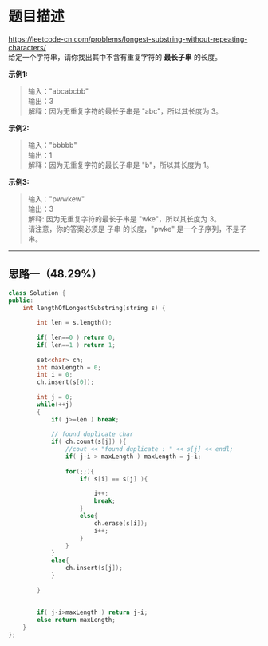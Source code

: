 # 题目描述
https://leetcode-cn.com/problems/longest-substring-without-repeating-characters/ <br>
给定一个字符串，请你找出其中不含有重复字符的 **最长子串** 的长度。

**示例1:**
>输入："abcabcbb"   
>输出：3  
>解释：因为无重复字符的最长子串是 "abc"，所以其长度为 3。

**示例2:**
>输入："bbbbb"   
>输出：1  
>解释：因为无重复字符的最长子串是 "b"，所以其长度为 1。

**示例3:**
>输入："pwwkew"   
>输出：3  
>解释: 因为无重复字符的最长子串是 "wke"，所以其长度为 3。  
     请注意，你的答案必须是 子串 的长度，"pwke" 是一个子序列，不是子串。
----

## 思路一（48.29%）
> 
```c++
class Solution {
public:
    int lengthOfLongestSubstring(string s) {
       
        int len = s.length();
        
        if( len==0 ) return 0;
        if( len==1 ) return 1;
        
        set<char> ch;
        int maxLength = 0;
        int i = 0;
        ch.insert(s[0]);
        
        int j = 0;
        while(++j)
        {
            if( j>=len ) break;
            
            // found duplicate char
            if( ch.count(s[j]) ){
                //cout << "found duplicate : " << s[j] << endl;
                if( j-i > maxLength ) maxLength = j-i;
                
                for(;;){
                    if( s[i] == s[j] ){
                        
                        i++;
                        break;
                    }
                    else{
                        ch.erase(s[i]);
                        i++;
                    }
                }
            }
            else{
                ch.insert(s[j]);
            }    
                
        }
        
        
        if( j-i>maxLength ) return j-i;
        else return maxLength;
    }
};
```